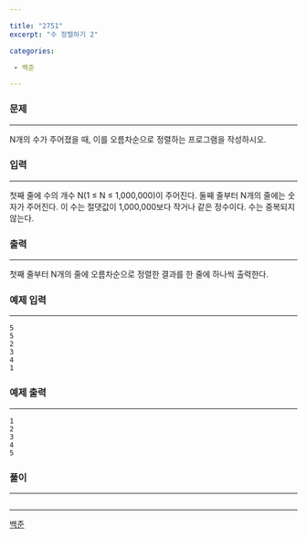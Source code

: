 ```yaml
---

title: "2751"
excerpt: "수 정렬하기 2"

categories:

 - 백준 

---
```


### 문제

---

N개의 수가 주어졌을 때, 이를 오름차순으로 정렬하는 프로그램을 작성하시오.





### 입력

---

첫째 줄에 수의 개수 N(1 ≤ N ≤ 1,000,000)이 주어진다. 둘째 줄부터 N개의 줄에는 숫자가 주어진다. 이 수는 절댓값이 1,000,000보다 작거나 같은 정수이다. 수는 중복되지 않는다.






### 출력

---

첫째 줄부터 N개의 줄에 오름차순으로 정렬한 결과를 한 줄에 하나씩 출력한다.





### 예제 입력

---

```
5
5
2
3
4
1
```



### 예제 출력

---

```
1
2
3
4
5
```







### 풀이

---

```java

```











---

[백준](https://www.acmicpc.net/problem/2751)



